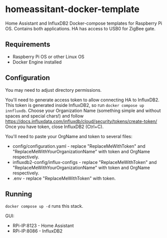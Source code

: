 # homeassitant-docker-template
Home Assistant and InfluxDB2 Docker-compose templates for Raspberry Pi OS. Contains both applications. HA has access to USB0 for ZigBee gate.

## Requirements
* Raspberry Pi OS or other Linux OS
* Docker Engine installed

## Configuration
You may need to adjust directory permissions.

You'll need to generate access token to allow connecting HA to InfluxDB2. This token is generated inside InfluxDB2, so run `docker compose up innfluxdb`. Choose your Organization Name (something simple and without spaces and special chars!) and follow https://docs.influxdata.com/influxdb/cloud/security/tokens/create-token/
Once you have token, close InfluxDB2 (Ctrl+C).

You'll need to paste your OrgName and token to several files:
* config/configuration.yaml - replace "ReplaceMeWithToken" and "ReplaceMeWithYourOrganizationName" with token and OrgName respectively.
* influxdb2-config/influx-configs - replace "ReplaceMeWithToken" and "ReplaceMeWithYourOrganizationName" with token and OrgName respectively.
* .env - replace "ReplaceMeWithToken" with token.

## Running
`docker compose up -d` runs this stack.

GUI:
* RPi-IP:8123 - Home Assistant
* RPi-IP:8086 - InfluxDB2
